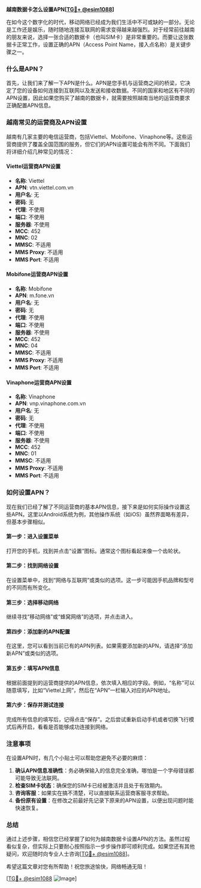 **越南数据卡怎么设置APN[[TG💪+ @esim1088](https://t.me/s/esim1088)]**

在如今这个数字化的时代，移动网络已经成为我们生活中不可或缺的一部分。无论是工作还是娱乐，随时随地连接互联网的需求变得越来越强烈。对于经常前往越南的朋友来说，选择一张合适的数据卡（也叫SIM卡）是非常重要的。而要让这张数据卡正常工作，设置正确的APN（Access Point Name，接入点名称）是关键步骤之一。

### 什么是APN？

首先，让我们来了解一下APN是什么。APN是您手机与运营商之间的桥梁，它决定了您的设备如何连接到互联网以及发送和接收数据。不同的国家和地区有不同的APN设置，因此如果您购买了越南的数据卡，就需要按照越南当地的运营商要求正确配置APN信息。

### 越南常见的运营商及APN设置

越南有几家主要的电信运营商，包括Viettel、Mobifone、Vinaphone等。这些运营商提供了覆盖全国范围的服务，但它们的APN设置可能会有所不同。下面我们将详细介绍几种常见的情况：

#### Viettel运营商APN设置
- **名称**: Viettel
- **APN**: vtn.viettel.com.vn
- **用户名**: 无
- **密码**: 无
- **代理**: 不使用
- **端口**: 不使用
- **服务器**: 不使用
- **MCC**: 452
- **MNC**: 02
- **MMSC**: 不适用
- **MMS Proxy**: 不适用
- **MMS Port**: 不适用

#### Mobifone运营商APN设置
- **名称**: Mobifone
- **APN**: m.fone.vn
- **用户名**: 无
- **密码**: 无
- **代理**: 不使用
- **端口**: 不使用
- **服务器**: 不使用
- **MCC**: 452
- **MNC**: 04
- **MMSC**: 不适用
- **MMS Proxy**: 不适用
- **MMS Port**: 不适用

#### Vinaphone运营商APN设置
- **名称**: Vinaphone
- **APN**: vnp.vinaphone.com.vn
- **用户名**: 无
- **密码**: 无
- **代理**: 不使用
- **端口**: 不使用
- **服务器**: 不使用
- **MCC**: 452
- **MNC**: 01
- **MMSC**: 不适用
- **MMS Proxy**: 不适用
- **MMS Port**: 不适用

### 如何设置APN？

现在我们已经了解了不同运营商的基本APN信息，接下来是如何实际操作设置这些APN。这里以Android系统为例，其他操作系统（如iOS）虽然界面略有差异，但基本步骤相似。

#### 第一步：进入设置菜单
打开您的手机，找到并点击“设置”图标。通常这个图标看起来像一个齿轮状。

#### 第二步：找到网络设置
在设置菜单中，找到“网络与互联网”或类似的选项。这一步可能因手机品牌和型号的不同而有所变化。

#### 第三步：选择移动网络
继续寻找“移动网络”或“蜂窝网络”的选项，并点击进入。

#### 第四步：添加新的APN配置
在这里，您可以看到当前已有的APN列表。如果需要添加新的APN，请选择“添加新APN”或类似的选项。

#### 第五步：填写APN信息
根据前面提到的运营商提供的APN信息，依次填入相应的字段。例如，“名称”可以随意填写，比如“Viettel上网”，然后在“APN”一栏输入对应的APN地址。

#### 第六步：保存并测试连接
完成所有信息的填写后，记得点击“保存”。之后尝试重新启动手机或者切换飞行模式后再开启，看看是否能够成功连接到网络。

### 注意事项

在设置APN时，有几个小贴士可以帮助您避免不必要的麻烦：
1. **确认APN信息准确性**：务必确保输入的信息完全准确，哪怕是一个字母错误都可能导致无法联网。
2. **检查SIM卡状态**：确保您的SIM卡已经被激活并且处于有效期内。
3. **咨询客服**：如果实在搞不清楚，可以直接联系运营商客服寻求帮助。
4. **备份原有设置**：在修改之前最好先记录下原来的APN设置，以便出现问题时能快速恢复。

### 总结

通过上述步骤，相信您已经掌握了如何为越南数据卡设置APN的方法。虽然过程看似复杂，但实际上只要耐心按照指示一步步操作即可顺利完成。如果您还有其他疑问，欢迎随时向专业人士咨询[[TG💪+ @esim1088](https://t.me/s/esim1088)]。

希望这篇文章对您有所帮助！祝您旅途愉快，网络畅通无阻！

[[TG💪+ @esim1088](https://t.me/s/esim1088) ![Image](https://i.postimg.cc/4NQfJmqS/Snipaste-2025-05-13-00-14-12.png)]